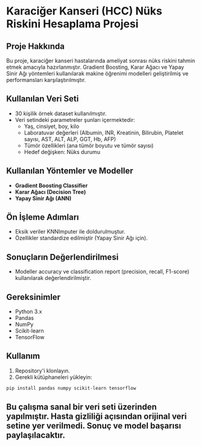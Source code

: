 # Karaciğer Kanseri (HCC) Nüks Riskini Hesaplama Projesi

## Proje Hakkında
Bu proje, karaciğer kanseri hastalarında ameliyat sonrası nüks riskini tahmin etmek amacıyla hazırlanmıştır. Gradient Boosting, Karar Ağacı ve Yapay Sinir Ağı yöntemleri kullanılarak makine öğrenimi modelleri geliştirilmiş ve performansları karşılaştırılmıştır.

## Kullanılan Veri Seti
- 30 kişilik örnek dataset kullanılmıştır.
- Veri setindeki parametreler şunları içermektedir:
  - Yaş, cinsiyet, boy, kilo
  - Laboratuvar değerleri (Albumin, INR, Kreatinin, Bilirubin, Platelet sayısı, AST, ALT, ALP, GGT, Hb, AFP)
  - Tümör özellikleri (ana tümör boyutu ve tümör sayısı)
  - Hedef değişken: Nüks durumu

## Kullanılan Yöntemler ve Modeller
- **Gradient Boosting Classifier**
- **Karar Ağacı (Decision Tree)**
- **Yapay Sinir Ağı (ANN)**

## Ön İşleme Adımları
- Eksik veriler KNNImputer ile doldurulmuştur.
- Özellikler standardize edilmiştir (Yapay Sinir Ağı için).

## Sonuçların Değerlendirilmesi
- Modeller accuracy ve classification report (precision, recall, F1-score) kullanılarak değerlendirilmiştir.

## Gereksinimler
- Python 3.x
- Pandas
- NumPy
- Scikit-learn
- TensorFlow

## Kullanım
1. Repository'i klonlayın.
2. Gerekli kütüphaneleri yükleyin:
```bash
pip install pandas numpy scikit-learn tensorflow
```

## Bu çalışma sanal bir veri seti üzerinden yapılmıştır. Hasta gizliliği açısından orijinal veri setine yer verilmedi. Sonuç ve model başarısı paylaşılacaktır.

